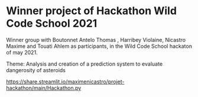 # Winner project of Hackathon Wild Code School 2021

Winner group with Boutonnet Antelo Thomas , Harribey Violaine, Nicastro Maxime and Touati Ahlem as participants, in the Wild Code School hackaton of may 2021.

Theme: Analysis and creation of a prediction system to evaluate dangerosity of asteroids

https://share.streamlit.io/maximenicastro/projet-hackathon/main/Hackathon.py



